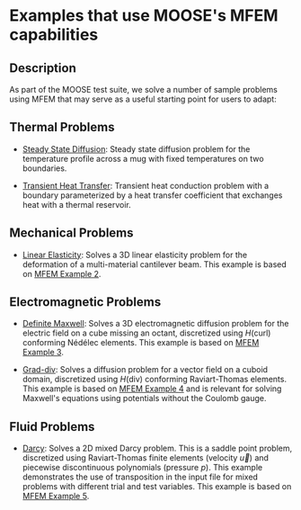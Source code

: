 # Examples that use MOOSE's MFEM capabilities

## Description

As part of the MOOSE test suite, we solve a number of sample problems using MFEM
that may serve as a useful starting point for users to adapt:

## Thermal Problems

- [Steady State Diffusion](syntax/MFEM/SteadyStateDiffusion.md): Steady state diffusion problem
  for the temperature profile across a mug with fixed temperatures on two boundaries.

- [Transient Heat Transfer](syntax/MFEM/HeatTransfer.md): Transient heat conduction
  problem with a boundary parameterized by a heat transfer coefficient that exchanges
  heat with a thermal reservoir.

## Mechanical Problems

- [Linear Elasticity](syntax/MFEM/LinearElasticity.md): Solves a 3D linear elasticity
  problem for the deformation of a multi-material cantilever beam. This example
  is based on [MFEM Example 2](https://mfem.org/examples/#ex2).

## Electromagnetic Problems

- [Definite Maxwell](syntax/MFEM/DefiniteMaxwell.md): Solves a 3D electromagnetic
  diffusion problem for the electric field on a cube missing an octant, discretized
  using $H(\mathrm{curl})$ conforming Nédélec elements. This example is based on
  [MFEM Example 3](https://mfem.org/examples/#ex3).

- [Grad-div](syntax/MFEM/Grad-Div.md): Solves a diffusion problem for a vector field
  on a cuboid domain, discretized using $H(\mathrm{div})$ conforming Raviart-Thomas
  elements. This example is based on [MFEM Example 4](https://mfem.org/examples/#ex4) and
  is relevant for solving Maxwell's equations using potentials without the Coulomb gauge.

## Fluid Problems

- [Darcy](syntax/MFEM/Darcy.md): Solves a 2D mixed Darcy problem. This is a saddle point
  problem, discretized using Raviart-Thomas finite elements (velocity $\vec u$) and
  piecewise discontinuous polynomials (pressure $p$). This example demonstrates the use of
  transposition in the input file for mixed problems with different trial and test variables.
  This example is based on [MFEM Example 5](https://mfem.org/examples/#ex5).
